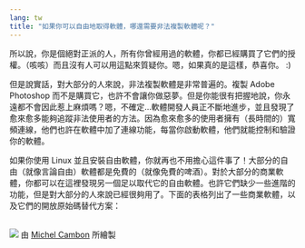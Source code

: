 ```yaml
---
lang: tw
title: "如果你可以自由地取得軟體，哪還需要非法複製軟體呢？"
---
```


所以說，你是個絕對正派的人，所有你曾經用過的軟體，你都已經購買了它們的授權。（咳咳）而且沒有人可以用這點來質疑你。嗯，如果真的是這樣，恭喜你。  :)

但是說實話，對大部分的人來說，非法複製軟體是非常普遍的。複製 Adobe Photoshop 而不是購買它，也許不會讓你做惡夢。但是你能很有把握地說，你永遠都不會因此惹上麻煩嗎？嗯，不確定…軟體開發人員正不斷地進步，並且發現了愈來愈多能夠追蹤非法使用者的方法。因為愈來愈多的使用者擁有（長時間的）寬頻連線，他們也許在軟體中加了連線功能，每當你啟動軟體，他們就能控制和驗證你的軟體。

如果你使用 Linux 並且安裝自由軟體，你就再也不用擔心這件事了！大部分的自由（就像言論自由）軟體都是免費的（就像免費的啤酒）。對於大部分的商業軟體，你都可以在這裡發現另一個足以取代它的自由軟體。也許它們缺少一些進階的功能，但是對大部分的人來說已經很夠用了。下面的表格列出了一些商業軟體，以及它們的開放原始碼替代方案：

<?php

table_parser ("Yes", "No", "商業軟體", "開放原始碼軟體", "是否有 Windows 版本？");


<br /><br>

<img src="Images/warez.png" />

由 <a href="http://michel.cambon.free.fr/ampere/salle1bis.htm">Michel Cambon</a> 所繪製




